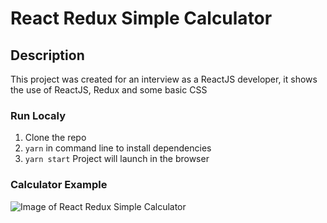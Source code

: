 # React Redux Simple Calculator

## Description
This project was created for an interview as a ReactJS developer, it shows the use of ReactJS, Redux and some basic CSS

### Run Localy

1) Clone the repo
2) `yarn` in command line to install dependencies
3) `yarn start` Project will launch in the browser


### Calculator Example
![Image of React Redux Simple Calculator](https://i.imgur.com/1LPCU6G.jpg)